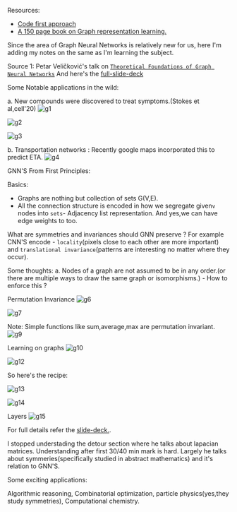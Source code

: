 Resources:
- [Code first approach](https://github.com/gordicaleksa/pytorch-GAT)
- [A 150 page book on Graph representation learning.](https://www.cs.mcgill.ca/~wlh/grl_book/)

Since the area of Graph Neural Networks is relatively new for us, here I'm adding my notes on the same as I'm learning the subject.

Source 1: Petar Veličković's talk on [`Theoretical Foundations of Graph Neural Networks`](https://www.youtube.com/watch?v=uF53xsT7mjc)
And here's the [full-slide-deck](https://petar-v.com/talks/GNN-Wednesday.pdf)


Some Notable applications in the wild:

a. New compounds were discovered to treat symptoms.(Stokes et al,cell'20)
![g1](https://user-images.githubusercontent.com/21222766/142782896-fd219bd2-bf54-46e7-a0f2-fbba011bda62.png)

![g2](https://user-images.githubusercontent.com/21222766/142782905-38c2b8dd-1f52-4b6a-a3d1-b39c4a2571e3.png)

![g3](https://user-images.githubusercontent.com/21222766/142782926-7697553e-ca1c-4857-aa25-2239d03416d2.png)

b. Transportation networks : Recently google maps incorporated this to predict ETA.
![g4](https://user-images.githubusercontent.com/21222766/142783003-36e06c76-4aff-4b4e-9622-fb8dc54ae4f5.png)


GNN'S From First Principles:

Basics:
- Graphs are nothing but collection of sets G(V,E).
- All the connection structure is encoded in how we segregate given`v` nodes into `sets`- Adjacency list representation. And yes,we can have edge weights to too.

What are symmetries and invariances should GNN preserve ? For example CNN'S encode - `locality`(pixels close to each other are more important) and `translational invariance`(patterns are interesting no matter where they occur).

Some thoughts:
a. Nodes of a graph are not assumed to be in any order.(or there are multiple ways to draw the same graph or isomorphisms.) - How to enforce this ?

Permutation Invariance
![g6](https://user-images.githubusercontent.com/21222766/142783381-f1b3f434-f969-4c6f-9451-1f3a864be215.png)

![g7](https://user-images.githubusercontent.com/21222766/142783404-64e6370d-a1b1-4d1a-b816-18c141668098.png)

Note: Simple functions like sum,average,max are permutation invariant.
![g9](https://user-images.githubusercontent.com/21222766/142783734-7d91a2e6-ef1e-4eed-95ae-f0d530751069.png)

Learning on graphs
![g10](https://user-images.githubusercontent.com/21222766/142783861-c082ebda-753e-4407-9631-1ed079734c30.png)

![g12](https://user-images.githubusercontent.com/21222766/142783874-affd3f0f-96ff-4e49-b7cb-9556fc446f80.png)

So here's the recipe:

![g13](https://user-images.githubusercontent.com/21222766/142783960-7352deda-3254-4ea8-91f7-7846ad39febf.png)

 ![g14](https://user-images.githubusercontent.com/21222766/142784005-a821ad5f-fe09-45d1-802d-16dfa21bd710.png)

Layers
![g15](https://user-images.githubusercontent.com/21222766/142784071-2455142f-a484-412a-a9c3-008cbdf6ee8e.png)

For full details refer the [slide-deck.](https://petar-v.com/talks/GNN-Wednesday.pdf).

I stopped understading the detour section where he talks about lapacian matrices. Understanding after first 30/40 min mark is hard. Largely he talks about symmeries(specifically studied in abstract mathematics) and it's relation to GNN'S.

Some exciting applications:

Algorithmic reasoning, Combinatorial optimization, particle physics(yes,they study symmetries), Computational chemistry.



